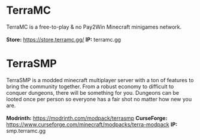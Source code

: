 # TerraMC
TerraMC is a free-to-play & no Pay2Win Minecraft minigames network.<br/><br/>
**Store:** https://store.terramc.gg/
**IP:** terramc.gg

# TerraSMP
TerraSMP is a modded minecraft multiplayer server with a ton of features to bring the community together.
From a robust economy to difficult to conquer dungeons, there will be something for you.
Dungeons can be looted once per person so everyone has a fair shot no matter how new you are.<br/><br/>
**Modrinth:** https://modrinth.com/modpack/terrasmp
**CurseForge:** https://www.curseforge.com/minecraft/modpacks/terra-modpack
**IP:** smp.terramc.gg
